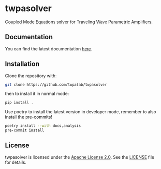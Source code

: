 # twpasolver
Coupled Mode Equations solver for Traveling Wave Parametric Amplifiers.

## Documentation

You can find the latest documentation [here](https://twpalab.github.io/twpasolver/index.html).

## Installation

Clone the repository with:

```bash
git clone https://github.com/twpalab/twpasolver
```

then to install it in normal mode:

```bash
pip install .
```

Use poetry to install the latest version in developer mode, remember to also
install the pre-commits!

```bash
poetry install --with docs,analysis
pre-commit install
```

## License

twpasolver is licensed under the [Apache License 2.0](LICENSE). See the [LICENSE](LICENSE) file for details.
